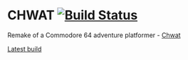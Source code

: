 # CHWAT [![Build Status](https://travis-ci.org/praghus/chwat.svg?branch=master)](https://travis-ci.org/praghus/chwat)
Remake of a Commodore 64 adventure platformer - [Chwat](http://www.mobygames.com/game/chwat) 

[Latest build](https://chwat.herokuapp.com/)
